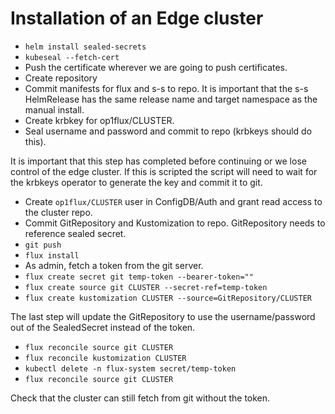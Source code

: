 # Installation of an Edge cluster

* `helm install sealed-secrets`
* `kubeseal --fetch-cert`
* Push the certificate wherever we are going to push certificates.
* Create repository
* Commit manifests for flux and s-s to repo. It is important
  that the s-s HelmRelease has the same release name and target
  namespace as the manual install.
* Create krbkey for op1flux/CLUSTER.
* Seal username and password and commit to repo (krbkeys should do this).

It is important that this step has completed before continuing or we
lose control of the edge cluster. If this is scripted the script will
need to wait for the krbkeys operator to generate the key and commit it
to git.

* Create `op1flux/CLUSTER` user in ConfigDB/Auth and grant read access
  to the cluster repo.
* Commit GitRepository and Kustomization to repo. GitRepository needs to
  reference sealed secret.
* `git push`
* `flux install`
* As admin, fetch a token from the git server.
* `flux create secret git temp-token --bearer-token=""`
* `flux create source git CLUSTER --secret-ref=temp-token`
* `flux create kustomization CLUSTER --source=GitRepository/CLUSTER`

The last step will update the GitRepository to use the username/password
out of the SealedSecret instead of the token.

* `flux reconcile source git CLUSTER`
* `flux reconcile kustomization CLUSTER`
* `kubectl delete -n flux-system secret/temp-token`
* `flux reconcile source git CLUSTER`

Check that the cluster can still fetch from git without the token.
